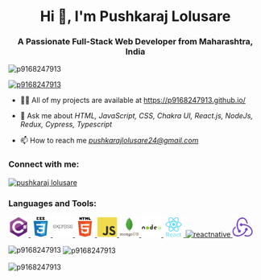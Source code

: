 <h1 align="center">Hi 👋, I'm Pushkaraj Lolusare</h1>
<h3 align="center">A Passionate Full-Stack Web Developer from Maharashtra, India</h3>

<p align="left"> <img src="https://komarev.com/ghpvc/?username=p9168247913&label=Profile%20views&color=0e75b6&style=flat" alt="p9168247913" /> </p>

<p align="left"> <a href="https://github.com/ryo-ma/github-profile-trophy"><img src="https://github-profile-trophy.vercel.app/?username=p9168247913" alt="p9168247913" /></a> </p>

- 👨‍💻 All of my projects are available at https://p9168247913.github.io/

- 💬 Ask me about *HTML, JavaScript, CSS, Chakra UI, React.js, NodeJs, Redux, Cypress, Typescript*

- 📫 How to reach me *pushkarajlolusare24@gmail.com*

<h3 align="left">Connect with me:</h3>
<p align="left">
<a href="https://linkedin.com/in/www.linkedin.com/in/pushkaraj-lolusare-876254219" target="blank"><img align="center" src="https://raw.githubusercontent.com/rahuldkjain/github-profile-readme-generator/master/src/images/icons/Social/linked-in-alt.svg" alt="pushkaraj lolusare" height="30" width="40" /></a>
</p>

<h3 align="left">Languages and Tools:</h3>
<p align="left"> <a href="https://www.w3schools.com/cs/" target="_blank" rel="noreferrer"> <img src="https://raw.githubusercontent.com/devicons/devicon/master/icons/csharp/csharp-original.svg" alt="csharp" margin-left="100px" width="40" height="40"/> </a> <a href="https://www.w3schools.com/css/" target="_blank" rel="noreferrer"> <img src="https://raw.githubusercontent.com/devicons/devicon/master/icons/css3/css3-original-wordmark.svg" alt="css3" width="40" height="40"/> </a> <a href="https://expressjs.com" target="_blank" rel="noreferrer"> <img src="https://raw.githubusercontent.com/devicons/devicon/master/icons/express/express-original-wordmark.svg" alt="express" width="40" height="40"/> </a> <a href="https://www.w3.org/html/" target="_blank" rel="noreferrer"> <img src="https://raw.githubusercontent.com/devicons/devicon/master/icons/html5/html5-original-wordmark.svg" alt="html5" width="40" height="40"/> </a> <a href="https://developer.mozilla.org/en-US/docs/Web/JavaScript" target="_blank" rel="noreferrer"> <img src="https://raw.githubusercontent.com/devicons/devicon/master/icons/javascript/javascript-original.svg" alt="javascript" width="40" height="40"/> </a> <a href="https://www.mongodb.com/" target="_blank" rel="noreferrer"> <img src="https://raw.githubusercontent.com/devicons/devicon/master/icons/mongodb/mongodb-original-wordmark.svg" alt="mongodb" width="40" height="40"/> </a> <a href="https://nodejs.org" target="_blank" rel="noreferrer"> <img src="https://raw.githubusercontent.com/devicons/devicon/master/icons/nodejs/nodejs-original-wordmark.svg" alt="nodejs" width="40" height="40"/> </a> <a href="https://reactjs.org/" target="_blank" rel="noreferrer"> <img src="https://raw.githubusercontent.com/devicons/devicon/master/icons/react/react-original-wordmark.svg" alt="react" width="40" height="40"/> </a> <a href="https://reactnative.dev/" target="_blank" rel="noreferrer"> <img src="https://reactnative.dev/img/header_logo.svg" alt="reactnative" width="40" height="40"/> </a> <a href="https://redux.js.org" target="_blank" rel="noreferrer"> <img src="https://raw.githubusercontent.com/devicons/devicon/master/icons/redux/redux-original.svg" alt="redux" width="40" height="40"/> </a> </p>

<p><img align="left" src="https://github-readme-stats.vercel.app/api/top-langs?username=p9168247913&show_icons=true&locale=en&layout=compact" alt="p9168247913" /></p>

<p>&nbsp;<img align="center" src="https://github-readme-stats.vercel.app/api?username=p9168247913&show_icons=true&locale=en" alt="p9168247913" /></p>

<p><img align="center" src="https://github-readme-streak-stats.herokuapp.com/?user=p9168247913&" alt="p9168247913" /></p>
